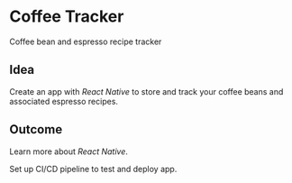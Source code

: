 # Coffee Tracker
Coffee bean and espresso recipe tracker

## Idea
Create an app with _React Native_ to store and track your coffee beans and associated espresso recipes.

## Outcome
Learn more about _React Native_.

Set up CI/CD pipeline to test and deploy app. 
